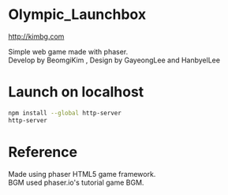 # Olympic_Launchbox
http://kimbg.com

Simple web game made with phaser.<br>
Develop by BeomgiKim , Design by GayeongLee and HanbyelLee

# Launch on localhost
```bash
npm install --global http-server
http-server
```

# Reference
Made using phaser HTML5 game framework.<br>
BGM used phaser.io's tutorial game BGM.
